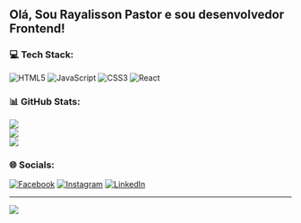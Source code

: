 ## Olá, Sou Rayalisson Pastor e sou desenvolvedor Frontend!

### 💻 Tech Stack:
![HTML5](https://img.shields.io/badge/html5-%23E34F26.svg?style=for-the-badge&logo=html5&logoColor=white) ![JavaScript](https://img.shields.io/badge/javascript-%23323330.svg?style=for-the-badge&logo=javascript&logoColor=%23F7DF1E) ![CSS3](https://img.shields.io/badge/css3-%231572B6.svg?style=for-the-badge&logo=css3&logoColor=white) ![React](https://img.shields.io/badge/react-%2320232a.svg?style=for-the-badge&logo=react&logoColor=%2361DAFB)

### 📊 GitHub Stats:
![](https://github-readme-stats.vercel.app/api?username=RayalissonP&theme=tokyonight&hide_border=false&include_all_commits=true&count_private=true)<br/>
![](https://github-readme-streak-stats.herokuapp.com/?user=RayalissonP&theme=tokyonight&hide_border=false)<br/>
![](https://github-readme-stats.vercel.app/api/top-langs/?username=RayalissonP&theme=tokyonight&hide_border=false&include_all_commits=true&count_private=true&layout=compact)

### 🌐 Socials:
[![Facebook](https://img.shields.io/badge/Facebook-%231877F2.svg?logo=Facebook&logoColor=white)](https://facebook.com/rayalisson.pastor) [![Instagram](https://img.shields.io/badge/Instagram-%23E4405F.svg?logo=Instagram&logoColor=white)](https://instagram.com/rayalissonpm) [![LinkedIn](https://img.shields.io/badge/LinkedIn-%230077B5.svg?logo=linkedin&logoColor=white)](https://linkedin.com/in/rayalisson-pastor-de-melo) 

---
[![](https://visitcount.itsvg.in/api?id=RayalissonP&icon=0&color=4)](https://visitcount.itsvg.in)
